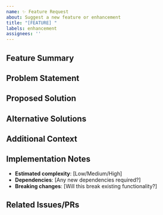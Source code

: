 ```yaml
---
name: ✨ Feature Request
about: Suggest a new feature or enhancement
title: "[FEATURE] "
labels: enhancement
assignees: ''
---
```


## Feature Summary
<!--- Provide a brief summary of the feature -->

## Problem Statement
<!--- Describe the problem this feature would solve -->
<!--- Why is this feature needed? What pain point does it address? -->

## Proposed Solution
<!--- Describe the solution you'd like -->
<!--- How would you like this feature to work? -->

## Alternative Solutions
<!--- Describe any alternative solutions or features you've considered -->

## Additional Context
<!--- Add any other context, screenshots, or examples about the feature request -->

## Implementation Notes
<!--- If you have technical details or implementation suggestions -->
- **Estimated complexity**: [Low/Medium/High]
- **Dependencies**: [Any new dependencies required?]
- **Breaking changes**: [Will this break existing functionality?]

## Related Issues/PRs
<!--- Link any related issues or pull requests -->

